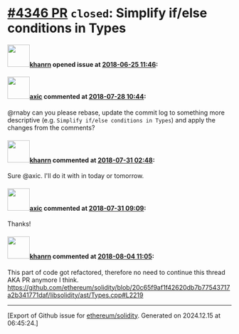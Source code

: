 # [\#4346 PR](https://github.com/ethereum/solidity/pull/4346) `closed`: Simplify if/else conditions in Types

#### <img src="https://avatars.githubusercontent.com/u/6243408?u=912c9472362753b782af7746617ced451c89c0eb&v=4" width="50">[khanrn](https://github.com/khanrn) opened issue at [2018-06-25 11:46](https://github.com/ethereum/solidity/pull/4346):



#### <img src="https://avatars.githubusercontent.com/u/20340?v=4" width="50">[axic](https://github.com/axic) commented at [2018-07-28 10:44](https://github.com/ethereum/solidity/pull/4346#issuecomment-408598768):

@rnaby can you please rebase, update the commit log to something more descriptive (e.g. `Simplify if/else conditions in Types`) and apply the changes from the comments?

#### <img src="https://avatars.githubusercontent.com/u/6243408?u=912c9472362753b782af7746617ced451c89c0eb&v=4" width="50">[khanrn](https://github.com/khanrn) commented at [2018-07-31 02:48](https://github.com/ethereum/solidity/pull/4346#issuecomment-409076648):

Sure @axic. I'll do it with in today or tomorrow.

#### <img src="https://avatars.githubusercontent.com/u/20340?v=4" width="50">[axic](https://github.com/axic) commented at [2018-07-31 09:09](https://github.com/ethereum/solidity/pull/4346#issuecomment-409151505):

Thanks!

#### <img src="https://avatars.githubusercontent.com/u/6243408?u=912c9472362753b782af7746617ced451c89c0eb&v=4" width="50">[khanrn](https://github.com/khanrn) commented at [2018-08-04 11:05](https://github.com/ethereum/solidity/pull/4346#issuecomment-410441875):

This part of code got refactored, therefore no need to continue this thread AKA PR anymore I think.
https://github.com/ethereum/solidity/blob/20c65f9af1f42620db7b77543717a2b341771daf/libsolidity/ast/Types.cpp#L2219


-------------------------------------------------------------------------------



[Export of Github issue for [ethereum/solidity](https://github.com/ethereum/solidity). Generated on 2024.12.15 at 06:45:24.]
